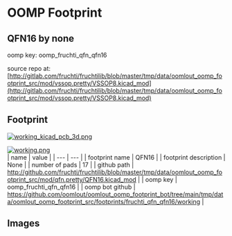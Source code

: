 # OOMP Footprint  
## QFN16  by none  
  
oomp key: oomp_fruchti_qfn_qfn16  
  
source repo at: [http://gitlab.com/fruchti/fruchtilib/blob/master/tmp/data/oomlout_oomp_footprint_src/mod/vssop.pretty/VSSOP8.kicad_mod](http://gitlab.com/fruchti/fruchtilib/blob/master/tmp/data/oomlout_oomp_footprint_src/mod/vssop.pretty/VSSOP8.kicad_mod)  
## Footprint  
  
[![working_kicad_pcb_3d.png](working_kicad_pcb_3d_600.png)](working_kicad_pcb_3d.png)  
  
[![working.png](working_600.png)](working.png)  
| name | value | 
| --- | --- | 
| footprint name | QFN16 | 
| footprint description | None | 
| number of pads | 17 | 
| github path | http://github.com/fruchti/fruchtilib/blob/master/tmp/data/oomlout_oomp_footprint_src/mod/qfn.pretty/QFN16.kicad_mod | 
| oomp key | oomp_fruchti_qfn_qfn16 | 
| oomp bot github | https://github.com/oomlout/oomlout_oomp_footprint_bot/tree/main/tmp/data/oomlout_oomp_footprint_src/footprints/fruchti_qfn_qfn16/working | 
## Images  

